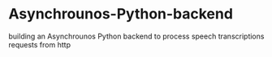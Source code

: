 # Asynchrounos-Python-backend
building an Asynchrounos Python backend to process speech transcriptions requests from http
